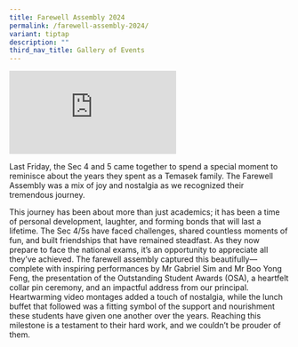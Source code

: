 ```yaml
---
title: Farewell Assembly 2024
permalink: /farewell-assembly-2024/
variant: tiptap
description: ""
third_nav_title: Gallery of Events
---
```

<div class="iframe-wrapper">
<iframe allowfullscreen="true" frameborder="0" src="https://www.youtube.com/embed/jNLbeCPQlMM?si=wzblLgZr6N6w7UK0"></iframe>
</div>
<p></p>
<p>Last Friday, the Sec 4 and 5 came together to spend a special moment to
reminisce about the years they spent as a Temasek family. The Farewell
Assembly was a mix of joy and nostalgia as we recognized their tremendous
journey.</p>
<p></p>
<p>This journey has been about more than just academics; it has been a time
of personal development, laughter, and forming bonds that will last a lifetime.
The Sec 4/5s have faced challenges, shared countless moments of fun, and
built friendships that have remained steadfast. As they now prepare to
face the national exams, it’s an opportunity to appreciate all they’ve
achieved. The farewell assembly captured this beautifully—complete with
inspiring performances by Mr Gabriel Sim and Mr Boo Yong Feng, the presentation
of the Outstanding Student Awards (OSA), a heartfelt collar pin ceremony,
and an impactful address from our principal. Heartwarming video montages
added a touch of nostalgia, while the lunch buffet that followed was a
fitting symbol of the support and nourishment these students have given
one another over the years. Reaching this milestone is a testament to their
hard work, and we couldn’t be prouder of them.</p>
<p></p>